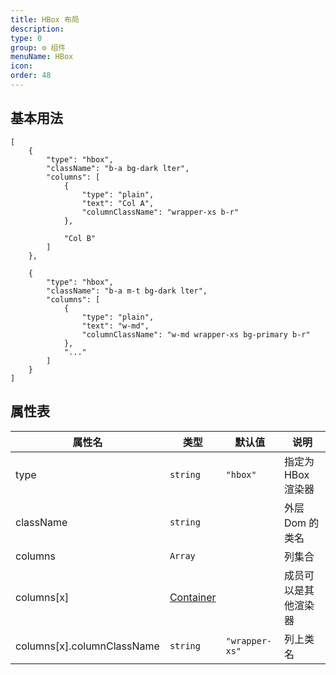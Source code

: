```yaml
---
title: HBox 布局
description: 
type: 0
group: ⚙ 组件
menuName: HBox
icon: 
order: 48
---
```


## 基本用法

```schema:height="300" scope="body"
[
    {
        "type": "hbox",
        "className": "b-a bg-dark lter",
        "columns": [
            {
                "type": "plain",
                "text": "Col A",
                "columnClassName": "wrapper-xs b-r"
            },

            "Col B"
        ]
    },

    {
        "type": "hbox",
        "className": "b-a m-t bg-dark lter",
        "columns": [
            {
                "type": "plain",
                "text": "w-md",
                "columnClassName": "w-md wrapper-xs bg-primary b-r"
            },
            "..."
        ]
    }
]
```

## 属性表

| 属性名                     | 类型                              | 默认值         | 说明                 |
| -------------------------- | --------------------------------- | -------------- | -------------------- |
| type                       | `string`                          | `"hbox"`       | 指定为 HBox 渲染器   |
| className                  | `string`                          |                | 外层 Dom 的类名      |
| columns                    | `Array`                           |                | 列集合               |
| columns[x]                 | [Container](./Types.md#Container) |                | 成员可以是其他渲染器 |
| columns[x].columnClassName | `string`                          | `"wrapper-xs"` | 列上类名             |






